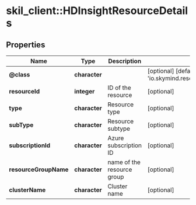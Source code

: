 # skil_client::HDInsightResourceDetails

## Properties
Name | Type | Description | Notes
------------ | ------------- | ------------- | -------------
**@class** | **character** |  | [optional] [default to &#39;io.skymind.resource.model.subtypes.compute.HDInsightResourceDetails&#39;]
**resourceId** | **integer** | ID of the resource | [optional] 
**type** | **character** | Resource type | [optional] 
**subType** | **character** | Resource subtype | [optional] 
**subscriptionId** | **character** | Azure subscription ID | [optional] 
**resourceGroupName** | **character** | name of the resource group | [optional] 
**clusterName** | **character** | Cluster name | [optional] 


